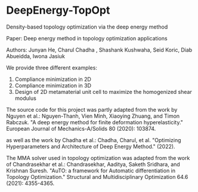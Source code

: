 # DeepEnergy-TopOpt
Density-based topology optimization via the deep energy method

Paper: Deep energy method in topology optimization applications

Authors: Junyan He, Charul Chadha , Shashank Kushwaha, Seid Koric, Diab Abueidda, Iwona Jasiuk

We provide three different examples:
1. Compliance minimization in 2D
2. Compliance minimization in 3D
3. Design of 2D metamaterial unit cell to maximize the homogenized shear modulus

The source code for this project was partly adapted from the work by Nguyen et al.:
Nguyen-Thanh, Vien Minh, Xiaoying Zhuang, and Timon Rabczuk. "A deep energy method for finite deformation hyperelasticity." European Journal of Mechanics-A/Solids 80 (2020): 103874.

as well as the work by Chadha et al.:
Chadha, Charul, et al. "Optimizing Hyperparameters and Architecture of Deep Energy Method." (2022).

The MMA solver used in topology optimization was adapted from the work of Chandrasekhar et al.:
Chandrasekhar, Aaditya, Saketh Sridhara, and Krishnan Suresh. "AuTO: a framework for Automatic differentiation in Topology Optimization." Structural and Multidisciplinary Optimization 64.6 (2021): 4355-4365.